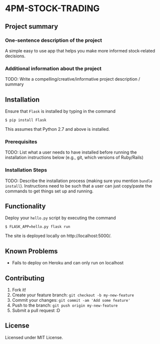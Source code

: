 # 4PM-STOCK-TRADING 

## Project summary

### One-sentence description of the project

A simple easy to use app that helps you make more informed stock-related decisions.

### Additional information about the project

TODO: Write a compelling/creative/informative project description / summary


## Installation

Ensure that `Flask` is installed by typing in the command

`$ pip install Flask` 

This assumes that Python 2.7 and above is installed.

### Prerequisites

TODO: List what a user needs to have installed before running the installation instructions below (e.g., git, which versions of Ruby/Rails)

### Installation Steps

TODO: Describe the installation process (making sure you mention `bundle install`).
Instructions need to be such that a user can just copy/paste the commands to get things set up and running. 


## Functionality

Deploy your `hello.py` script by executing the command

`$ FLASK_APP=hello.py flask run`

The site is deployed locally on http://localhost:5000/.


## Known Problems

* Fails to deploy on Heroku and can only run on localhost 


## Contributing

1. Fork it!
2. Create your feature branch: `git checkout -b my-new-feature`
3. Commit your changes: `git commit -am 'Add some feature'`
4. Push to the branch: `git push origin my-new-feature`
5. Submit a pull request :D

## License

Licensed under MIT License.
